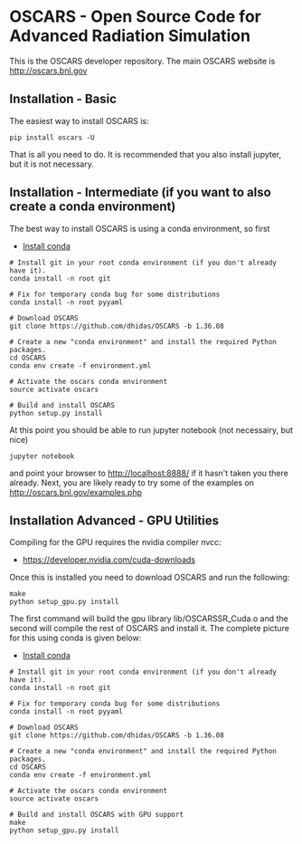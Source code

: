 # OSCARS - Open Source Code for Advanced Radiation Simulation

This is the OSCARS developer repository.  The main OSCARS website is <http://oscars.bnl.gov>

## Installation - Basic

The easiest way to install OSCARS is:
```
pip install oscars -U
```
That is all you need to do.  It is recommended that you also install jupyter, but it is not necessary.



## Installation - Intermediate (if you want to also create a conda environment)

The best way to install OSCARS is using a conda environment, so first

* [Install conda](http://conda.pydata.org/miniconda.html)

```
# Install git in your root conda environment (if you don't already have it).
conda install -n root git

# Fix for temporary conda bug for some distributions
conda install -n root pyyaml

# Download OSCARS
git clone https://github.com/dhidas/OSCARS -b 1.36.08

# Create a new "conda environment" and install the required Python packages.
cd OSCARS
conda env create -f environment.yml

# Activate the oscars conda environment
source activate oscars

# Build and install OSCARS
python setup.py install
```

At this point you should be able to run jupyter notebook (not necessairy, but nice)
```
jupyter notebook
```
and point your browser to <http://localhost:8888/> if it hasn't taken you there already.  Next, you are likely ready to try some of the examples on <http://oscars.bnl.gov/examples.php>



## Installation Advanced - GPU Utilities

Compiling for the GPU requires the nvidia compiler nvcc:
* https://developer.nvidia.com/cuda-downloads

Once this is installed you need to download OSCARS and run the following:
```
make
python setup_gpu.py install
```
The first command will build the gpu library lib/OSCARSSR_Cuda.o and the second will compile the rest of OSCARS and install it.  The complete picture for this using conda is given below:
* [Install conda](http://conda.pydata.org/miniconda.html)

```
# Install git in your root conda environment (if you don't already have it).
conda install -n root git

# Fix for temporary conda bug for some distributions
conda install -n root pyyaml

# Download OSCARS
git clone https://github.com/dhidas/OSCARS -b 1.36.08

# Create a new "conda environment" and install the required Python packages.
cd OSCARS
conda env create -f environment.yml

# Activate the oscars conda environment
source activate oscars

# Build and install OSCARS with GPU support
make
python setup_gpu.py install
```
